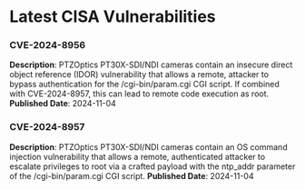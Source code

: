 # Latest CISA Vulnerabilities

### CVE-2024-8956
**Description**: PTZOptics PT30X-SDI/NDI cameras contain an insecure direct object reference (IDOR) vulnerability that allows a remote, attacker to bypass authentication for the /cgi-bin/param.cgi CGI script. If combined with CVE-2024-8957, this can lead to remote code execution as root.
**Published Date**: 2024-11-04

### CVE-2024-8957
**Description**: PTZOptics PT30X-SDI/NDI cameras contain an OS command injection vulnerability that allows a remote, authenticated attacker to escalate privileges to root via a crafted payload with the ntp_addr parameter of the /cgi-bin/param.cgi CGI script. 
**Published Date**: 2024-11-04

